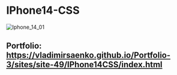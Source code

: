 # IPhone14-CSS

![Iphone_14_01](https://user-images.githubusercontent.com/56477695/192147216-a2f291eb-8068-4b27-8c59-aafd7a7ff07b.jpg)

## Portfolio: https://vladimirsaenko.github.io/Portfolio-3/sites/site-49/IPhone14CSS/index.html
